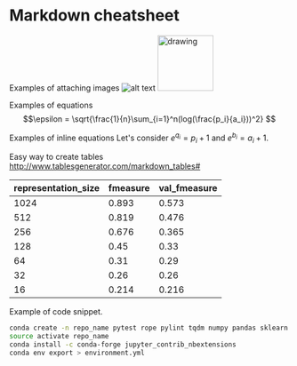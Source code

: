 # Markdown cheatsheet

Examples of attaching images
![alt text](https://www.kaggle.com/static/images/site-logo.png "Metric used in the challenge")
<img src="https://www.kaggle.com/static/images/site-logo.png" alt="drawing" width="100"/>

Examples of equations
$$\epsilon = \sqrt{\frac{1}{n}\sum_{i=1}^n(log(\frac{p_i}{a_i}))^2} $$

Examples of inline equations
Let's consider $e^{q_i} = p_i + 1$ and $e^{b_i} = a_i + 1$.

Easy way to create tables
http://www.tablesgenerator.com/markdown_tables#

| representation_size 	| fmeasure 	| val_fmeasure 	|
|---------------------	|----------	|--------------	|
| 1024                	| 0.893    	| 0.573        	|
| 512                 	| 0.819    	| 0.476        	|
| 256                 	| 0.676    	| 0.365        	|
| 128                 	| 0.45     	| 0.33         	|
| 64                  	| 0.31     	| 0.29         	|
| 32                  	| 0.26     	| 0.26         	|
| 16                  	| 0.214    	| 0.216        	|

Example of code snippet.
```bash
conda create -n repo_name pytest rope pylint tqdm numpy pandas sklearn
source activate repo_name
conda install -c conda-forge jupyter_contrib_nbextensions
conda env export > environment.yml
```